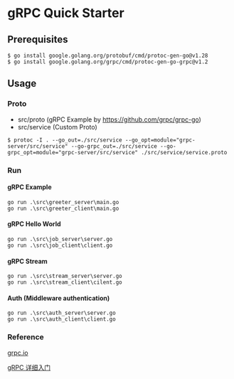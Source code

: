 # gRPC Quick Starter
## Prerequisites
```shell
$ go install google.golang.org/protobuf/cmd/protoc-gen-go@v1.28
$ go install google.golang.org/grpc/cmd/protoc-gen-go-grpc@v1.2
```

## Usage
### Proto
 - src/proto (gRPC Example by https://github.com/grpc/grpc-go)
 - src/service (Custom Proto)
```shell
$ protoc -I . --go_out=./src/service --go_opt=module="grpc-server/src/service" --go-grpc_out=./src/service --go-grpc_opt=module="grpc-server/src/service" ./src/service/service.proto
```

### Run
#### gRPC Example
```shell
go run .\src\greeter_server\main.go
go run .\src\greeter_client\main.go
```
#### gRPC Hello World
```shell
go run .\src\job_server\server.go
go run .\src\job_client\client.go
```
#### gRPC Stream
```shell
go run .\src\stream_server\server.go
go run .\src\stream_client\cilent.go
```
#### Auth (Middleware authentication)
```shell
go run .\src\auth_server\server.go
go run .\src\auth_client\client.go
```

### Reference

[grpc.io](https://grpc.io/docs/languages/go/quickstart/)

[gRPC 详细入门](https://cloud.tencent.com/developer/article/2266206)